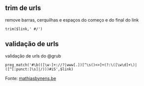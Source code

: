 ## trim de urls

remove barras, cerquilhas e espaços do começo e do final do link

```
trim($link,' #/')
```

## validação de urls

validação de urls do @grub

```
preg_match('#\b(([\w-]+://?|www[.])[^\s()<>]+(?:\([\w\d]+\)|([^[:punct:]\s]|/)))#iS',$link)
```

Fonte: [mathiasbynens.be](https://mathiasbynens.be/demo/url-regex)


